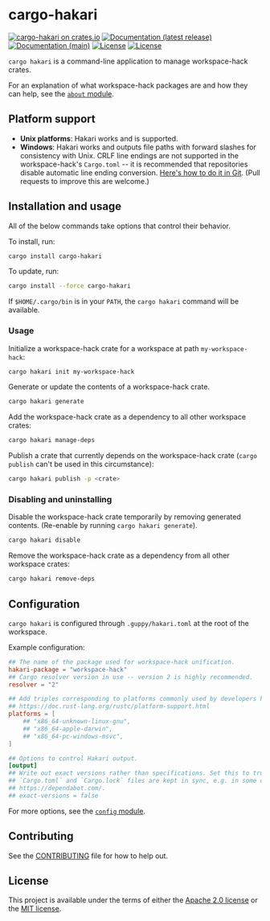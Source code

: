# cargo-hakari

[![cargo-hakari on crates.io](https://img.shields.io/crates/v/cargo-hakari)](https://crates.io/crates/cargo-hakari) [![Documentation (latest release)](https://docs.rs/cargo-hakari/badge.svg)](https://docs.rs/cargo-hakari/) [![Documentation (main)](https://img.shields.io/badge/docs-main-brightgreen)](https://facebookincubator.github.io/cargo-guppy/rustdoc/cargo-hakari/) [![License](https://img.shields.io/badge/license-Apache-green.svg)](../../LICENSE-APACHE) [![License](https://img.shields.io/badge/license-MIT-green.svg)](../../LICENSE-MIT)

`cargo hakari` is a command-line application to manage workspace-hack crates.

For an explanation of what workspace-hack packages are and how they can help, see the
[`about` module](https://docs.rs/cargo-hakari/*/cargo_hakari/about).

## Platform support

* **Unix platforms**: Hakari works and is supported.
* **Windows**: Hakari works and outputs file paths with forward slashes for
  consistency with Unix. CRLF line endings are not supported in the workspace-hack's
  `Cargo.toml` -- it is recommended that repositories disable automatic line ending conversion.
  [Here's how to do it in Git](https://stackoverflow.com/a/10017566).
  (Pull requests to improve this are welcome.)

## Installation and usage

All of the below commands take options that control their behavior.

To install, run:

```sh
cargo install cargo-hakari
```

To update, run:

```sh
cargo install --force cargo-hakari
```

If `$HOME/.cargo/bin` is in your `PATH`, the `cargo hakari` command will be available.

### Usage

Initialize a workspace-hack crate for a workspace at path `my-workspace-hack`:

```sh
cargo hakari init my-workspace-hack
```

Generate or update the contents of a workspace-hack crate.

```sh
cargo hakari generate
```

Add the workspace-hack crate as a dependency to all other workspace crates:

```sh
cargo hakari manage-deps
```

Publish a crate that currently depends on the workspace-hack crate (`cargo publish` can't be
used in this circumstance):

```sh
cargo hakari publish -p <crate>
```

### Disabling and uninstalling

Disable the workspace-hack crate temporarily by removing generated contents. (Re-enable by
running `cargo hakari generate`).

```sh
cargo hakari disable
```

Remove the workspace-hack crate as a dependency from all other workspace crates:

```sh
cargo hakari remove-deps
```

## Configuration

`cargo hakari` is configured through `.guppy/hakari.toml` at the root of the workspace.

Example configuration:

```toml
## The name of the package used for workspace-hack unification.
hakari-package = "workspace-hack"
## Cargo resolver version in use -- version 2 is highly recommended.
resolver = "2"

## Add triples corresponding to platforms commonly used by developers here.
## https://doc.rust-lang.org/rustc/platform-support.html
platforms = [
    ## "x86_64-unknown-linux-gnu",
    ## "x86_64-apple-darwin",
    ## "x86_64-pc-windows-msvc",
]

## Options to control Hakari output.
[output]
## Write out exact versions rather than specifications. Set this to true if version numbers in
## `Cargo.toml` and `Cargo.lock` files are kept in sync, e.g. in some configurations of
## https://dependabot.com/.
## exact-versions = false
```

For more options, see the [`config` module](https://docs.rs/cargo-hakari/*/cargo_hakari/config).

## Contributing

See the [CONTRIBUTING](../../CONTRIBUTING.md) file for how to help out.

## License

This project is available under the terms of either the [Apache 2.0 license](../../LICENSE-APACHE) or the [MIT
license](../../LICENSE-MIT).

<!--
README.md is generated from README.tpl by cargo readme. To regenerate:

cargo install cargo-readme
cargo readme > README.md
-->
